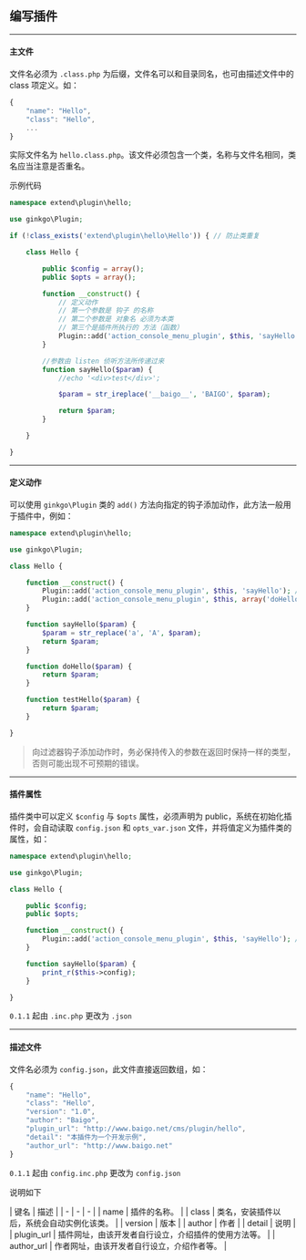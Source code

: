 ## 编写插件

----------

#### 主文件

文件名必须为 `.class.php` 为后缀，文件名可以和目录同名，也可由描述文件中的 class 项定义。如：

``` javascript
{
    "name": "Hello",
    "class": "Hello",
    ...
}
```

实际文件名为 `hello.class.php`。该文件必须包含一个类，名称与文件名相同，类名应当注意是否重名。

示例代码

``` php
namespace extend\plugin\hello;

use ginkgo\Plugin;

if (!class_exists('extend\plugin\hello\Hello')) { // 防止类重复

    class Hello {

        public $config = array();
        public $opts = array();

        function __construct() {
            // 定义动作
            // 第一个参数是 钩子 的名称
            // 第二个参数是 对象名 必须为本类
            // 第三个是插件所执行的 方法（函数）
            Plugin::add('action_console_menu_plugin', $this, 'sayHello');
        }

        //参数由 listen 侦听方法所传递过来
        function sayHello($param) {
            //echo '<div>test</div>';

            $param = str_ireplace('__baigo__', 'BAIGO', $param);

            return $param;
        }

    }

}
```

----------

#### 定义动作

可以使用 `ginkgo\Plugin` 类的 `add()` 方法向指定的钩子添加动作，此方法一般用于插件中，例如：

``` php
namespace extend\plugin\hello;

use ginkgo\Plugin;

class Hello {

    function __construct() {
        Plugin::add('action_console_menu_plugin', $this, 'sayHello'); // 单个定义
        Plugin::add('action_console_menu_plugin', $this, array('doHello', 'testHello')); // 批量定义
    }

    function sayHello($param) {
        $param = str_replace('a', 'A', $param);
        return $param;
    }

    function doHello($param) {
        return $param;
    }

    function testHello($param) {
        return $param;
    }

}
```

> 向过滤器钩子添加动作时，务必保持传入的参数在返回时保持一样的类型，否则可能出现不可预期的错误。

----------

#### 插件属性

插件类中可以定义 `$config` 与 `$opts` 属性，必须声明为 public，系统在初始化插件时，会自动读取 `config.json` 和 `opts_var.json` 文件，并将值定义为插件类的属性，如：

``` php
namespace extend\plugin\hello;

use ginkgo\Plugin;

class Hello {

    public $config;
    public $opts;

    function __construct() {
        Plugin::add('action_console_menu_plugin', $this, 'sayHello'); // 单个定义
    }

    function sayHello($param) {
        print_r($this->config);
    }

}
```

`0.1.1` 起由 `.inc.php` 更改为 `.json`

----------

#### 描述文件

文件名必须为 `config.json`，此文件直接返回数组，如：

``` javascript
{
    "name": "Hello",
    "class": "Hello",
    "version": "1.0",
    "author": "Baigo",
    "plugin_url": "http://www.baigo.net/cms/plugin/hello",
    "detail": "本插件为一个开发示例",
    "author_url": "http://www.baigo.net"
}
```

`0.1.1` 起由 `config.inc.php` 更改为 `config.json`

说明如下

| 键名 | 描述 |
| - | - | - |
| name | 插件的名称。 |
| class | 类名，安装插件以后，系统会自动实例化该类。 |
| version | 版本 |
| author | 作者 |
| detail | 说明 |
| plugin_url | 插件网址，由该开发者自行设立，介绍插件的使用方法等。 |
| author_url | 作者网址，由该开发者自行设立，介绍作者等。 |

